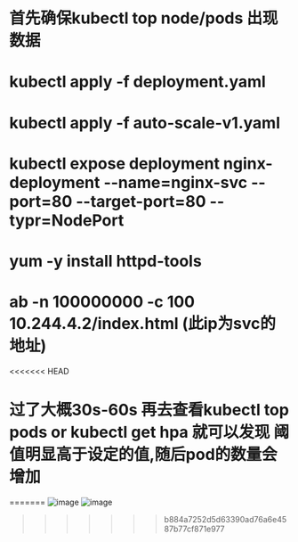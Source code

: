 # 首先确保kubectl top node/pods 出现数据
# kubectl apply -f deployment.yaml
# kubectl apply -f auto-scale-v1.yaml
# kubectl expose deployment nginx-deployment --name=nginx-svc --port=80 --target-port=80 --typr=NodePort
# yum -y install httpd-tools
#  ab -n 100000000 -c 100  10.244.4.2/index.html (此ip为svc的地址)
<<<<<<< HEAD
# 过了大概30s-60s 再去查看kubectl top pods or kubectl get hpa 就可以发现 阈值明显高于设定的值,随后pod的数量会增加
=======
![image](https://user-images.githubusercontent.com/39818267/122325046-73b33f80-cf5c-11eb-8d5b-2243c88cbda7.png)
![image](https://user-images.githubusercontent.com/39818267/122325186-b37a2700-cf5c-11eb-96da-aed1f2180bf8.png)

>>>>>>> b884a7252d5d63390ad76a6e4587b77cf871e977
